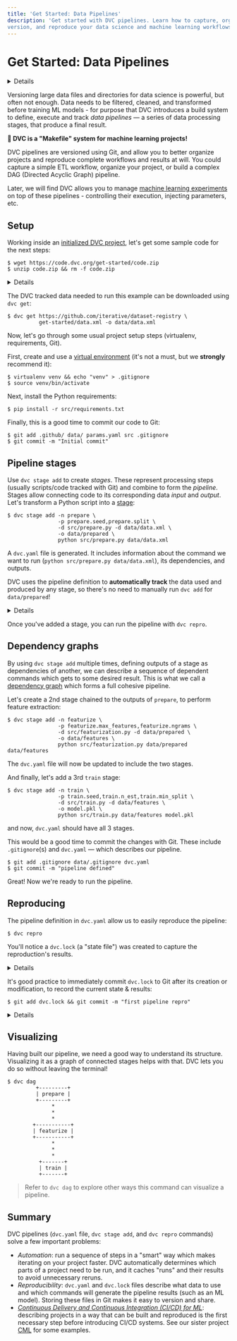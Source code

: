 ```yaml
---
title: 'Get Started: Data Pipelines'
description: 'Get started with DVC pipelines. Learn how to capture, organize,
version, and reproduce your data science and machine learning workflows.'
---
```


# Get Started: Data Pipelines

<details>

### 🎬 Click to watch a video intro.

https://youtu.be/71IGzyH95UY

</details>

Versioning large data files and directories for data science is powerful, but
often not enough. Data needs to be filtered, cleaned, and transformed before
training ML models - for purpose that DVC introduces a build system to define,
execute and track _data pipelines_ — a series of data processing stages, that
produce a final result.

**💫 DVC is a "Makefile" system for machine learning projects!**

DVC pipelines are versioned using Git, and allow you to better organize projects
and reproduce complete workflows and results at will. You could capture a simple
ETL workflow, organize your project, or build a complex DAG (Directed Acyclic
Graph) pipeline.

Later, we will find DVC allows you to manage
[machine learning experiments](/doc/start/experiments/experiment-pipelines) on
top of these pipelines - controlling their execution, injecting parameters, etc.

## Setup

Working inside an [initialized DVC project](/doc/start#initializing-a-project),
let's get some sample code for the next steps:

```cli
$ wget https://code.dvc.org/get-started/code.zip
$ unzip code.zip && rm -f code.zip
```

<details>

### ⚙️ Expand to inspect project structure

Get the sample code like this:

```cli
$ tree
.
├── params.yaml
└── src
    ├── evaluate.py
    ├── featurization.py
    ├── prepare.py
    ├── requirements.txt
    └── train.py
```

</details>

The DVC tracked data needed to run this example can be downloaded using
`dvc get`:

```cli
$ dvc get https://github.com/iterative/dataset-registry \
          get-started/data.xml -o data/data.xml
```

Now, let's go through some usual project setup steps (virtualenv, requirements,
Git).

First, create and use a
[virtual environment](https://python.readthedocs.io/en/stable/library/venv.html)
(it's not a must, but we **strongly** recommend it):

```cli
$ virtualenv venv && echo "venv" > .gitignore
$ source venv/bin/activate
```

Next, install the Python requirements:

```cli
$ pip install -r src/requirements.txt
```

Finally, this is a good time to commit our code to Git:

```cli
$ git add .github/ data/ params.yaml src .gitignore
$ git commit -m "Initial commit"
```

## Pipeline stages

Use `dvc stage add` to create _stages_. These represent processing steps
(usually scripts/code tracked with Git) and combine to form the _pipeline_.
Stages allow connecting code to its corresponding data _input_ and _output_.
Let's transform a Python script into a [stage](/doc/command-reference/stage):

```cli
$ dvc stage add -n prepare \
                -p prepare.seed,prepare.split \
                -d src/prepare.py -d data/data.xml \
                -o data/prepared \
                python src/prepare.py data/data.xml
```

A `dvc.yaml` file is generated. It includes information about the command we
want to run (`python src/prepare.py data/data.xml`), its
<abbr>dependencies</abbr>, and <abbr>outputs</abbr>.

<admon type="tip">

DVC uses the pipeline definition to **automatically track** the data used and
produced by any stage, so there's no need to manually run `dvc add` for
`data/prepared`!

</admon>

<details id="stage-expand-to-see-what-happens-under-the-hood">

### 💡 Expand to get a peek under the hood

Details on the command options used above:

- `-n prepare` specifies a name for the stage. If you open the `dvc.yaml` file
  you will see a section named `prepare`.

- `-p prepare.seed,prepare.split` defines special types of dependencies —
  [parameters](/doc/command-reference/params). Any stage can depend on parameter
  values from a parameters file (`params.yaml` by default). We'll discuss those
  more in the
  [Metrics, Parameters, and Plots](/doc/start/data-management/metrics-parameters-plots)
  page.

```yaml
prepare:
  split: 0.20
  seed: 20170428
```

- `-d src/prepare.py` and `-d data/data.xml` mean that the stage depends on
  these files (dependencies) to work. Notice that the source code itself is
  marked as a dependency as well. If any of these files change, DVC will know
  that this stage needs to be [reproduced](#reproduce) when the pipeline is
  executed.

- `-o data/prepared` specifies an output directory for this script, which writes
  two files in it.

  This is how the <abbr>workspace</abbr> looks like after the run:

  ```git
   .
   ├── data
   │   ├── data.xml
   │   ├── data.xml.dvc
  +│   └── prepared
  +│       ├── test.tsv
  +│       └── train.tsv
  +├── dvc.yaml
  +├── dvc.lock
   ├── params.yaml
   └── src
       ├── ...
  ```

- The last line, `python src/prepare.py data/data.xml` is the command to run in
  this stage, and it's saved to `dvc.yaml`, as shown below.

The resulting `prepare` stage contains all of the information above:

```yaml
stages:
  prepare:
    cmd: python src/prepare.py data/data.xml
    deps:
      - src/prepare.py
      - data/data.xml
    params:
      - prepare.seed
      - prepare.split
    outs:
      - data/prepared
```

</details>

Once you've added a stage, you can run the pipeline with `dvc repro`.

## Dependency graphs

By using `dvc stage add` multiple times, defining <abbr>outputs</abbr> of a
stage as <abbr>dependencies</abbr> of another, we can describe a sequence of
dependent commands which gets to some desired result. This is what we call a
[dependency graph] which forms a full cohesive pipeline.

Let's create a 2nd stage chained to the outputs of `prepare`, to perform feature
extraction:

```cli
$ dvc stage add -n featurize \
                -p featurize.max_features,featurize.ngrams \
                -d src/featurization.py -d data/prepared \
                -o data/features \
                python src/featurization.py data/prepared data/features
```

The `dvc.yaml` file will now be updated to include the two stages.

And finally, let's add a 3rd `train` stage:

```cli
$ dvc stage add -n train \
                -p train.seed,train.n_est,train.min_split \
                -d src/train.py -d data/features \
                -o model.pkl \
                python src/train.py data/features model.pkl
```

and now, `dvc.yaml` should have all 3 stages.

<admon type="tip">

This would be a good time to commit the changes with Git. These include
`.gitignore`(s) and `dvc.yaml` — which describes our pipeline.

```cli
$ git add .gitignore data/.gitignore dvc.yaml
$ git commit -m "pipeline defined"
```

</admon>

Great! Now we're ready to run the pipeline.

## Reproducing

The pipeline definition in `dvc.yaml` allow us to easily reproduce the pipeline:

```cli
$ dvc repro
```

You'll notice a `dvc.lock` (a "state file") was created to capture the
reproduction's results.

<details id="repro-expand-to-see-what-happens-under-the-hood">

### 💡 Expand to get a peek under the hood

`dvc repro` relies on the [dependency graph] of stages defined in `dvc.yaml`,
and uses `dvc.lock` to determine what exactly needs to be run.

The `dvc.lock` file is similar to a `.dvc` file — it captures hashes (in most
cases `md5`s) of the dependencies and values of the parameters that were used.
It can be considered a _state_ of the pipeline:

```yaml
schema: '2.0'
stages:
  prepare:
    cmd: python src/prepare.py data/data.xml
    deps:
      - path: data/data.xml
        md5: 22a1a2931c8370d3aeedd7183606fd7f
        size: 14445097
      - path: src/prepare.py
        md5: f09ea0c15980b43010257ccb9f0055e2
        size: 1576
    params:
      params.yaml:
        prepare.seed: 20170428
        prepare.split: 0.2
    outs:
      - path: data/prepared
        md5: 153aad06d376b6595932470e459ef42a.dir
        size: 8437363
        nfiles: 2
```

<admon type="info">

The `dvc status` command can be used to compare the workspace with an actual
state of the workspace.

</admon>

[dependency graph]: /doc/user-guide/pipelines/defining-pipelines

</details>

It's good practice to immediately commit `dvc.lock` to Git after its creation or
modification, to record the current state & results:

```cli
$ git add dvc.lock && git commit -m "first pipeline repro"
```

<details>

### ⚙️ Learn how to parametrize and use cached results

Let's try to have a little bit of fun with it. First, change one of the
parameters for the training stage:

1. Open `params.yaml` and change `n_est` to `100`, and
2. (re)run `dvc repro`.

You will see:

```cli
$ dvc repro
Stage 'prepare' didn't change, skipping
Stage 'featurize' didn't change, skipping
Running stage 'train' with command: ...
```

DVC detected that only `train` should be run, and skipped everything else! All
the intermediate results are being reused.

Now, let's change it back to `50` and run `dvc repro` again:

```cli
$ dvc repro
Stage 'prepare' didn't change, skipping
Stage 'featurize' didn't change, skipping
```

As before, there was no need to rerun `prepare`, `featurize`, etc. But this time
it also doesn't rerun `train`! The previous run with the same set of inputs
(parameters & data) was saved in DVC's <abbr>run cache</abbr>, and was reused.

</details>

## Visualizing

Having built our pipeline, we need a good way to understand its structure.
Visualizing it as a graph of connected stages helps with that. DVC lets you do
so without leaving the terminal!

```cli
$ dvc dag
         +---------+
         | prepare |
         +---------+
              *
              *
              *
        +-----------+
        | featurize |
        +-----------+
              *
              *
              *
          +-------+
          | train |
          +-------+
```

> Refer to `dvc dag` to explore other ways this command can visualize a
> pipeline.

## Summary

DVC pipelines (`dvc.yaml` file, `dvc stage add`, and `dvc repro` commands) solve
a few important problems:

- _Automation_: run a sequence of steps in a "smart" way which makes iterating
  on your project faster. DVC automatically determines which parts of a project
  need to be run, and it caches "runs" and their results to avoid unnecessary
  reruns.
- _Reproducibility_: `dvc.yaml` and `dvc.lock` files describe what data to use
  and which commands will generate the pipeline results (such as an ML model).
  Storing these files in Git makes it easy to version and share.
- [_Continuous Delivery and Continuous Integration (CI/CD) for ML_](/doc/use-cases/ci-cd-for-machine-learning):
  describing projects in a way that can be built and reproduced is the first
  necessary step before introducing CI/CD systems. See our sister project
  [CML](https://cml.dev) for some examples.
